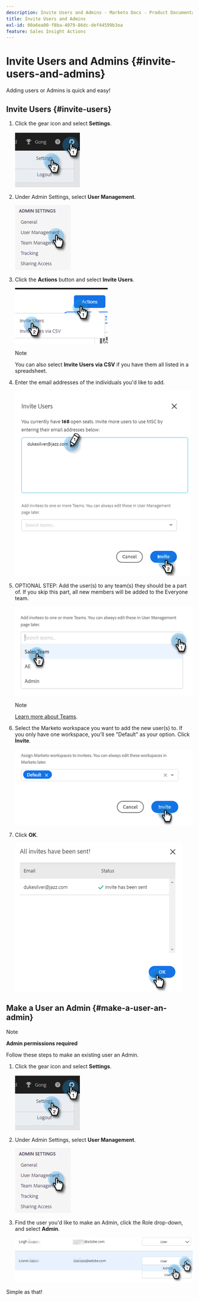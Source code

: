 ```yaml
---
description: Invite Users and Admins - Marketo Docs - Product Documentation
title: Invite Users and Admins
exl-id: 00a6ea00-f8ba-4079-86dc-def44599b3ea
feature: Sales Insight Actions
---
```

# Invite Users and Admins {#invite-users-and-admins}

Adding users or Admins is quick and easy!

## Invite Users {#invite-users}

1. Click the gear icon and select **Settings**.

   ![](assets/invite-users-and-admins-1.png)

1. Under Admin Settings, select **User Management**.

   ![](assets/invite-users-and-admins-2.png)

1. Click the **Actions** button and select **Invite Users**.

   ![](assets/invite-users-and-admins-3.png)

   >[!NOTE]
   >
   >You can also select **Invite Users via CSV** if you have them all listed in a spreadsheet.

1. Enter the email addresses of the individuals you'd like to add.

   ![](assets/invite-users-and-admins-4.png)

1. OPTIONAL STEP: Add the user(s) to any team(s) they should be a part of. If you skip this part, all new members will be added to the Everyone team.

   ![](assets/invite-users-and-admins-5.png)

   >[!NOTE]
   >
   >[Learn more about Teams](/help/marketo/product-docs/marketo-sales-insight/actions/admin/creating-a-team.md).

1. Select the Marketo workspace you want to add the new user(s) to. If you only have one workspace, you'll see "Default" as your option. Click **Invite**.

   ![](assets/invite-users-and-admins-6.png)

1. Click **OK**.

   ![](assets/invite-users-and-admins-7.png)

## Make a User an Admin {#make-a-user-an-admin}

>[!NOTE]
>
>**Admin permissions required**

Follow these steps to make an existing user an Admin.

1. Click the gear icon and select **Settings**.

   ![](assets/invite-users-and-admins-8.png)

1. Under Admin Settings, select **User Management**.

   ![](assets/invite-users-and-admins-9.png)

1. Find the user you'd like to make an Admin, click the Role drop-down, and select **Admin**.

   ![](assets/invite-users-and-admins-10.png)

Simple as that!
